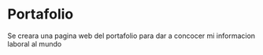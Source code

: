 # Portafolio
Se creara una pagina web del portafolio para dar a concocer mi informacion laboral al mundo
